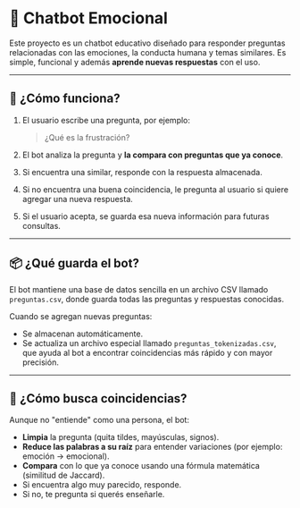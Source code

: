 # 🤖 Chatbot Emocional

Este proyecto es un chatbot educativo diseñado para responder preguntas relacionadas con las emociones, la conducta humana y temas similares. Es simple, funcional y además **aprende nuevas respuestas** con el uso.

---

## 🧠 ¿Cómo funciona?

1. El usuario escribe una pregunta, por ejemplo:
   > ¿Qué es la frustración?

2. El bot analiza la pregunta y **la compara con preguntas que ya conoce**.

3. Si encuentra una similar, responde con la respuesta almacenada.

4. Si no encuentra una buena coincidencia, le pregunta al usuario si quiere agregar una nueva respuesta.

5. Si el usuario acepta, se guarda esa nueva información para futuras consultas.

---

## 📦 ¿Qué guarda el bot?

El bot mantiene una base de datos sencilla en un archivo CSV llamado `preguntas.csv`, donde guarda todas las preguntas y respuestas conocidas.

Cuando se agregan nuevas preguntas:

- Se almacenan automáticamente.
- Se actualiza un archivo especial llamado `preguntas_tokenizadas.csv`, que ayuda al bot a encontrar coincidencias más rápido y con mayor precisión.

---

## 💬 ¿Cómo busca coincidencias?

Aunque no "entiende" como una persona, el bot:

- **Limpia** la pregunta (quita tildes, mayúsculas, signos).
- **Reduce las palabras a su raíz** para entender variaciones (por ejemplo: emoción → emocional).
- **Compara** con lo que ya conoce usando una fórmula matemática (similitud de Jaccard).
- Si encuentra algo muy parecido, responde.
- Si no, te pregunta si querés enseñarle.